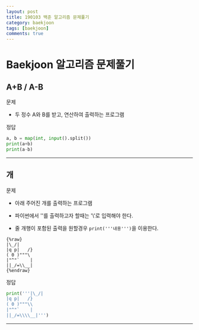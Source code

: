 ```yaml
---
layout: post
title: 190103 백준 알고리즘 문제풀기
category: baekjoon
tags: [baekjoon]
comments: true
---
```


# Baekjoon 알고리즘 문제풀기

## A+B / A-B

문제
- 두 정수 A와 B를 받고, 연산하여 출력하는 프로그램

정답
```python
a, b = map(int, input().split())
print(a+b)
print(a-b)
```

---

## 개

문제
- 아래 주어진 개를 출력하는 프로그램

- 파이썬에서 '\'를 출력하고자 할때는 '\\'로 입력해야 한다.
- 줄 개행이 포함된 출력을 원할경우 `print('''내용''')`을 이용한다.

```
{%raw}
|\_/|
|q p|   /}
( 0 )"""\
|"^"`    |
||_/=\\__|
{%endraw}
```

정답
```python
print('''|\_/|
|q p|   /}
( 0 )"""\\
|"^"`    |
||_/=\\\\__|''')
```

---

